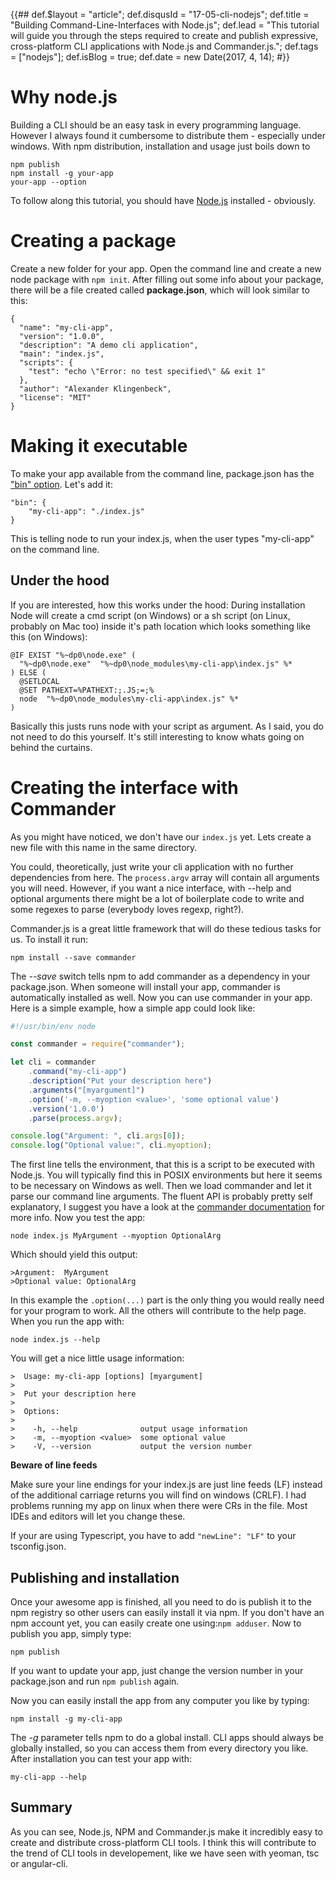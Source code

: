 {{##
    def.$layout = "article";
    def.disqusId = "17-05-cli-nodejs";
    def.title = "Building Command-Line-Interfaces with Node.js";
    def.lead = "This tutorial will guide you through the steps required to create and publish expressive, cross-platform CLI applications with Node.js and Commander.js.";
    def.tags = ["nodejs"];
    def.isBlog = true;
    def.date = new Date(2017, 4, 14);
#}}

<!--I recently turned my static website generator [page-gen]({{= it.href("articles/17-05-page-gen.html") }}) into a command-line-interface (CLI). As it turns out it's incredibly easy to create and distribute with node.-->

# Why node.js

Building a CLI should be an easy task in every programming language. However I always found it cumbersome to distribute them - especially under windows. With npm distribution, installation and usage just boils down to

```
npm publish
npm install -g your-app 
your-app --option 
``` 

To follow along this tutorial, you should have [Node.js](https://nodejs.org/en/) installed - obviously.

# Creating a package

Create a new folder for your app. Open the command line and create a new node package with `npm init`. After filling out some info about your package, there will be a file created called __package.json__, which will look similar to this:

```
{
  "name": "my-cli-app",
  "version": "1.0.0",
  "description": "A demo cli application",
  "main": "index.js",
  "scripts": {
    "test": "echo \"Error: no test specified\" && exit 1"
  },
  "author": "Alexander Klingenbeck",
  "license": "MIT"
}
``` 

# Making it executable

To make your app available from the command line, package.json has the ["bin" option](https://docs.npmjs.com/files/package.json#bin). Let's add it:

```
"bin": {
    "my-cli-app": "./index.js"
}
```

This is telling node to run your index.js, when the user types "my-cli-app" on the command line. 

## Under the hood
If you are interested, how this works under the hood: During installation Node will create a cmd script (on Windows) or a sh script (on Linux, probably on Mac too) inside it's path location which looks something like this (on Windows):

```
@IF EXIST "%~dp0\node.exe" (
  "%~dp0\node.exe"  "%~dp0\node_modules\my-cli-app\index.js" %*
) ELSE (
  @SETLOCAL
  @SET PATHEXT=%PATHEXT:;.JS;=;%
  node  "%~dp0\node_modules\my-cli-app\index.js" %*
)
```

Basically this justs runs node with your script as argument. As I said, you do not need to do this yourself. It's still interesting to know whats going on behind the curtains.

# Creating the interface with Commander

As you might have noticed, we don't have our `index.js` yet. Lets create a new file with this name in the same directory.

You could, theoretically, just write your cli application with no further dependencies from here. The `process.argv` array will contain all arguments you will need. However, if you want a nice interface, with --help and optional arguments there might be a lot of boilerplate code to write and some regexes to parse (everybody loves regexp, right?).

Commander.js is a great little framework that will do these tedious tasks for us. To install it run:
```
npm install --save commander
```
The _--save_ switch tells npm to add commander as a dependency in your package.json. When someone will install your app, commander is automatically installed as well. Now you can use commander in your app. Here is a simple example, how a simple app could look like:

``` js
#!/usr/bin/env node

const commander = require("commander");

let cli = commander
    .command("my-cli-app")
    .description("Put your description here")
    .arguments("[myargument]")
    .option('-m, --myoption <value>', 'some optional value')
    .version('1.0.0')
    .parse(process.argv);

console.log("Argument: ", cli.args[0]);
console.log("Optional value:", cli.myoption);
```

The first line tells the environment, that this is a script to be executed with Node.js. You will typically find this in POSIX environments but here it seems to be necessary on Windows as well. Then we load commander and let it parse our command line arguments. The fluent API is probably pretty self explanatory, I suggest you have a look at the [commander documentation](https://github.com/tj/commander.js/) for more info. Now you test the app:
```
node index.js MyArgument --myoption OptionalArg
```
Which should yield this output:
```
>Argument:  MyArgument
>Optional value: OptionalArg
```

In this example the `.option(...)` part is the only thing you would really need for your program to work. All the others will contribute to the help page. When you run the app with:
```
node index.js --help
```
You will get a nice little usage information:
```
>  Usage: my-cli-app [options] [myargument]
>
>  Put your description here
>
>  Options:
>
>    -h, --help              output usage information
>    -m, --myoption <value>  some optional value
>    -V, --version           output the version number
```
<div class="alert alert-danger" role="alert">
<div><strong>Beware of line feeds</strong></div>
<p>
  Make sure your line endings for your index.js are just line feeds (LF) instead of the additional carriage returns you will find on windows (CRLF). I had problems running my app on linux when there were CRs in the file. Most IDEs and editors will let you change these.
</p>
<p>
    If your are using Typescript, you have to add <code>"newLine": "LF"</code> to your tsconfig.json. 
</p>
</div>

## Publishing and installation

Once your awesome app is finished, all you need to do is publish it to the npm registry so other users can easily install it via npm. If you don't have an npm account yet, you can easily create one using:`npm adduser`.
Now to publish you app, simply type:
```
npm publish
```
If you want to update your app, just change the version number in your package.json and run `npm publish` again.

Now you can easily install the app from any computer you like by typing:
```
npm install -g my-cli-app
```
The _-g_ parameter tells npm to do a global install. CLI apps should always be globally installed, so you can access them from every directory you like. After installation you can test your app with:
```
my-cli-app --help
```

## Summary

As you can see, Node.js, NPM and Commander.js make it incredibly easy to create and distribute cross-platform CLI tools. I think this will contribute to the trend of CLI tools in developement, like we have seen with yeoman, tsc or angular-cli. 







